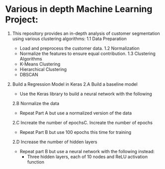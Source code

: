 # Various in depth Machine Learning Project:
1. This repository provides an in-depth analysis of customer segmentation using various clustering algorithms:
   1.1 Data Preparation
     - Load and preprocess the customer data.
   1.2 Normalization
     - Normalize the features to ensure equal contribution.
   1.3 Clustering Algorithms
     - K-Means Clustering
     - Hierarchical Clustering
     - DBSCAN
2. Build a Regression Model in Keras
    2.A Build a baseline model
     - Use the Keras library to build a neural network with the following

    2.B Normalize the data
     - Repeat Part A but use a normalized version of the data
   
    2.C Increate the number of epochsC. Increate the number of epochs
     - Repeat Part B but use 100 epochs this time for training
   
    2.D Increase the number of hidden layers
     - Repeat part B but use a neural network with the following instead:
         - Three hidden layers, each of 10 nodes and ReLU activation function

   

